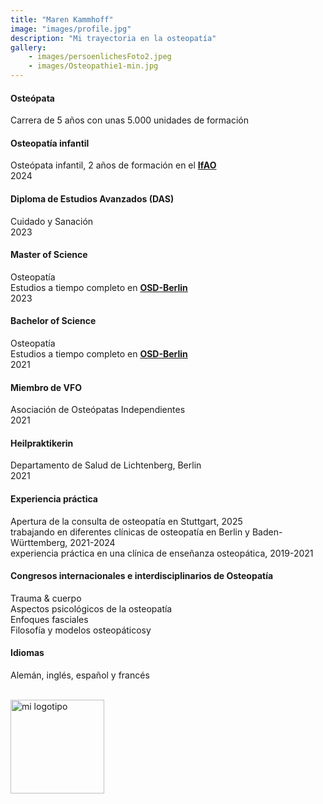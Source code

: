 ```yaml
---
title: "Maren Kammhoff"
image: "images/profile.jpg"
description: "Mi trayectoria en la osteopatía"
gallery: 
    - images/persoenlichesFoto2.jpeg
    - images/Osteopathie1-min.jpg
---
```


#### Osteópata
Carrera de 5 años con unas 5.000 unidades de formación 

#### Osteopatía infantil <br>
Osteópata infantil, 2 años de formación en el **[IfAO](https://www.ifaop.com/postgraduatkurse/kursuebersicht/ "kinderosteopathische Ausbildung")** <br>
2024

#### Diploma de Estudios Avanzados (DAS) <br>
Cuidado y Sanación <br>
2023
   
#### Master of Science
Osteopatía <br> 
Estudios a tiempo completo en **[OSD-Berlin](https://www.osteopathie-schule.de/ "Studium an der OSD")**  <br>
2023
  
#### Bachelor of Science
Osteopatía <br>
Estudios a tiempo completo en **[OSD-Berlin](https://www.osteopathie-schule.de/ "Studium an der OSD")**  <br>
2021
  
#### Miembro de VFO
Asociación de Osteópatas Independientes <br>
2021
  
#### Heilpraktikerin
Departamento de Salud de Lichtenberg, Berlin  <br>
2021

#### Experiencia práctica <br>
Apertura de la consulta de osteopatía en Stuttgart, 2025<br>
trabajando en diferentes clínicas de osteopatía en Berlin y Baden-Württemberg, 2021-2024 <br>
experiencia práctica en una clínica de enseñanza osteopática, 2019-2021 <br>


#### Congresos internacionales e interdisciplinarios de Osteopatía 
Trauma & cuerpo <br>
Aspectos psicológicos de la osteopatía<br>
Enfoques fasciales <br>
Filosofía y modelos osteopáticosy <br>

#### Idiomas <br>
Alemán, inglés, español y francés
<br>
<br>

<img src="/images/vfo-logo-blau_gross.jpg" alt="mi logotipo" width="150" height="auto">
